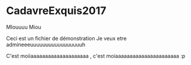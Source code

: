 # CadavreExquis2017
MIouuuu Miou

Ceci est un fichier de démonstration
Je veux etre admineeeuuuuuuuuuuuuuuuuuh

C'est moiiaaaaaaaaaaaaaaaaaaaa , c'est moiaaaaaaaaaaaaaaaaaaaaaa :p 
